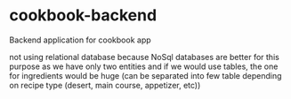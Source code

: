 # cookbook-backend
Backend application for cookbook app

not using relational database because NoSql databases are better for this purpose as we have only two entities and if we would use
tables, the one for ingredients would be huge (can be separated into few table depending on recipe type (desert, main course, appetizer, etc)) 
